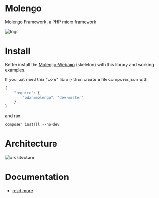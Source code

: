 Molengo
=======
Molengo Framework, a PHP micro framework


![logo](https://github.com/odan/molengo-docs/blob/master/img/logo_360.jpg "Logo")


Install
=====

Better install the [Molengo-Webapp](https://github.com/odan/molengo-webapp) (skeleton) 
with this library and working examples. 

If you just need this "core" library then create a file composer.json with
```javascript
{
    "require": {
        "odan/molengo": "dev-master"
    }
}
```
and run
```
composer install --no-dev
```

Architecture
=====

![architecture](https://github.com/odan/molengo-docs/blob/master/img/architecture.jpg "architecture")

Documentation
=====

* [read more](http://www.molengo.com/doku.php?id=docs)


